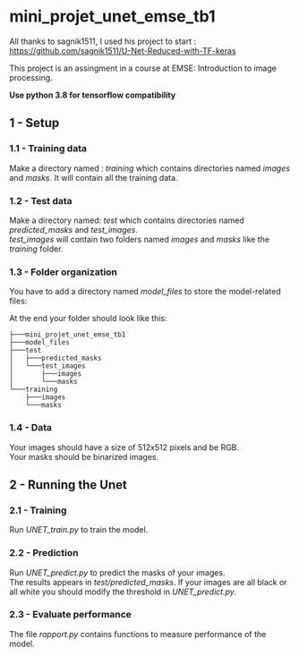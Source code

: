 # mini_projet_unet_emse_tb1

All thanks to sagnik1511, I used his project to start : https://github.com/sagnik1511/U-Net-Reduced-with-TF-keras 

This project is an assingment in a course at EMSE: Introduction to image processing.

**Use python 3.8 for tensorflow compatibility**

## 1 - Setup
### 1.1 - Training data
Make a directory named : *training* which contains directories named *images* and *masks*. It will contain all the training data.

### 1.2 - Test data
Make a directory named: *test* which contains directories named *predicted_masks* and *test_images*. <br>
*test_images* will contain two folders named *images* and *masks* like the *training* folder. 

### 1.3 - Folder organization 
You have to add a directory named *model_files* to store the model-related files: <br>

At the end your folder should look like this: 
```
├───mini_projet_unet_emse_tb1
├───model_files
├───test
│   ├───predicted_masks
│   └───test_images
│       ├───images
│       └───masks
└───training
    ├───images
    └───masks
```

### 1.4 - Data
Your images should have a size of 512x512 pixels and be RGB. <br>
Your masks should be binarized images.

## 2 - Running the Unet
### 2.1 - Training
Run *UNET_train.py* to train the model.

### 2.2 - Prediction
Run *UNET_predict.py* to predict the masks of your images. <br>
The results appears in *test/predicted_masks*. If your images are all black or all white you should modify the threshold in *UNET_predict.py*.

### 2.3 - Evaluate performance
The file *rapport.py* contains functions to measure performance of the model. 